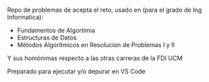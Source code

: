 Repo de problemas de acepta el reto, usado en (para el grado de Ing Informatica):
+ Fundamentos de Algortimia
+ Estructuras de Datos
+ Métodos Algorítmicos en Resolucion de Problemas I y II

Y sus homónimas respecto a las otras carreras de la FDI UCM

Preparado para ejecutar y/o depurar en VS Code